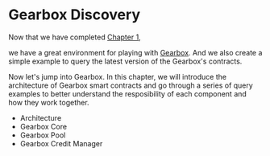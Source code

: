 # Gearbox Discovery

Now that we have completed 
[Chapter 1](../environment-setup/intro),

 we have a great environment for playing with [Gearbox](https://gearbox.fi/). And we also create a simple example to query the latest version of the Gearbox's contracts. 

Now let's jump into Gearbox. In this chapter, we will introduce the architecture of Gearbox smart contracts and go through a series of query examples to better understand the resposibility of each component and how they work together.

  * Architecture
  * Gearbox Core
  * Gearbox Pool
  * Gearbox Credit Manager

